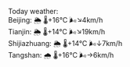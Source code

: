 Today weather:  
Beijing: 🌦   🌡️+16°C 🌬️↘4km/h  
Tianjin: 🌦   🌡️+14°C 🌬️↘19km/h  
Shijiazhuang: 🌦   🌡️+14°C 🌬️↓7km/h  
Tangshan: 🌧   🌡️+16°C 🌬️→6km/h  
